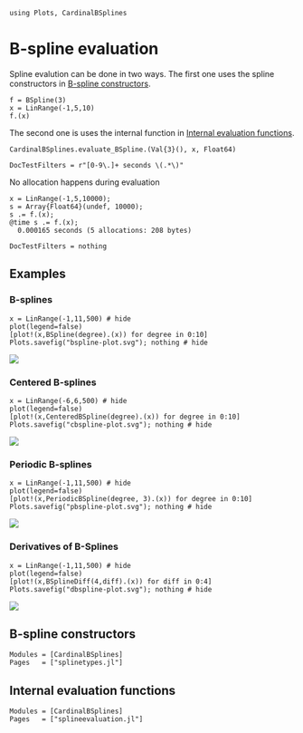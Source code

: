 ```@setup manual
using Plots, CardinalBSplines
```
# B-spline evaluation
Spline evalution can be done in two ways. The first one uses the spline constructors in [B-spline constructors](@ref).

```@example manual
f = BSpline(3)
x = LinRange(-1,5,10)
f.(x)
```

The second one is uses the internal function in [Internal evaluation functions](@ref).

```@example manual
CardinalBSplines.evaluate_BSpline.(Val{3}(), x, Float64)
```

```@meta
DocTestFilters = r"[0-9\.]+ seconds \(.*\)"
```

No allocation happens during evaluation
```@jldoctest manual
x = LinRange(-1,5,10000);
s = Array{Float64}(undef, 10000);
s .= f.(x);
@time s .= f.(x);
  0.000165 seconds (5 allocations: 208 bytes)
```
```@meta
DocTestFilters = nothing
```
## Examples
### B-splines
```@example manual
x = LinRange(-1,11,500) # hide
plot(legend=false)
[plot!(x,BSpline(degree).(x)) for degree in 0:10]
Plots.savefig("bspline-plot.svg"); nothing # hide
```
![](bspline-plot.svg)
### Centered B-splines
```@example manual
x = LinRange(-6,6,500) # hide
plot(legend=false)
[plot!(x,CenteredBSpline(degree).(x)) for degree in 0:10]
Plots.savefig("cbspline-plot.svg"); nothing # hide
```
![](cbspline-plot.svg)
### Periodic B-splines
```@example manual
x = LinRange(-1,11,500) # hide
plot(legend=false)
[plot!(x,PeriodicBSpline(degree, 3).(x)) for degree in 0:10]
Plots.savefig("pbspline-plot.svg"); nothing # hide
```
![](pbspline-plot.svg)


### Derivatives of B-Splines
```@example manual
x = LinRange(-1,11,500) # hide
plot(legend=false)
[plot!(x,BSplineDiff(4,diff).(x)) for diff in 0:4]
Plots.savefig("dbspline-plot.svg"); nothing # hide
```
![](dbspline-plot.svg)




## B-spline constructors
```@autodocs
Modules = [CardinalBSplines]
Pages   = ["splinetypes.jl"]
```

## Internal evaluation functions
```@autodocs
Modules = [CardinalBSplines]
Pages   = ["splineevaluation.jl"]
```
